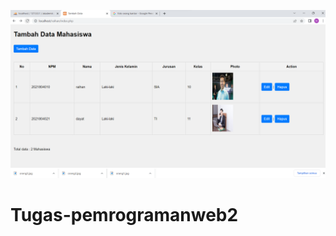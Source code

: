 ![alt text](https://github.com/muhamadraihan123/Tugas-pemrogramanweb2/blob/main/Cuplikan%20layar%202023-07-21%20215734.png)
# Tugas-pemrogramanweb2
